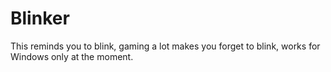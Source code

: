 # Blinker
This reminds you to blink, gaming a lot makes you forget to blink, works for Windows only at the moment.
